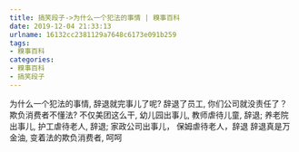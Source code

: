 ```yaml
---
title: 搞笑段子->为什么一个犯法的事情 | 糗事百科
date: 2019-12-04 21:33:13
urlname: 16132cc2381129a7648c6173e091b259
tags: 
- 糗事百科
categories:
- 糗事百科
- 搞笑段子
---
```

为什么一个犯法的事情, 辞退就完事儿了呢? 辞退了员工, 你们公司就没责任了？ 欺负消费者不懂法? 不仅美团这么干, 幼儿园出事儿, 教师虐待儿童, 辞退; 养老院出事儿, 护工虐待老人, 辞退; 家政公司出事儿， 保姆虐待老人，辞退 辞退真是万金油, 变着法的欺负消费者, 呵呵


